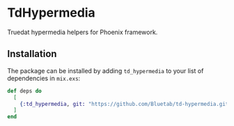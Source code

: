 # TdHypermedia

Truedat hypermedia helpers for Phoenix framework.

## Installation

The package can be installed by adding `td_hypermedia` to your list of dependencies in `mix.exs`:

```elixir
def deps do
  [
    {:td_hypermedia, git: "https://github.com/Bluetab/td-hypermedia.git"}
  ]
end
```
